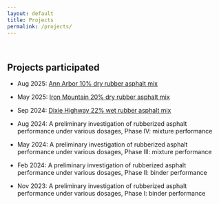 ```yaml
---
layout: default
title: Projects
permalink: /projects/
---
```


<h1 id="Projects"></h1>

<h2 style="margin: 60px 0px -15px;">Projects participated</h2>
<br>

- Aug 2025: [Ann Arbor 10% dry rubber asphalt mix](https://www.mlive.com/news/ann-arbor/2025/08/ann-arbor-road-project-contains-7000-scrap-tires-in-experimental-asphalt.html)

- May 2025: [Iron Mountain 20% dry rubber asphalt mix](https://www.ironmountaindailynews.com/news/local-news/2025/05/cr-573-project-underway-today/)

- Sep 2024: [Dixie Highway 22% wet rubber asphalt mix](https://www.abc12.com/traffic/2-million-worth-of-grants-will-incorporate-tires-into-road-paving/article_a854c746-d477-11ed-add4-8bae0d2e3159.html)

- Aug 2024: A preliminary investigation of rubberized asphalt performance under various dosages, Phase IV: mixture performance

- May 2024: A preliminary investigation of rubberized asphalt performance under various dosages, Phase III: mixture performance

- Feb 2024: A preliminary investigation of rubberized asphalt performance under various dosages, Phase II: binder performance

- Nov 2023: A preliminary investigation of rubberized asphalt performance under various dosages, Phase I: binder performance


